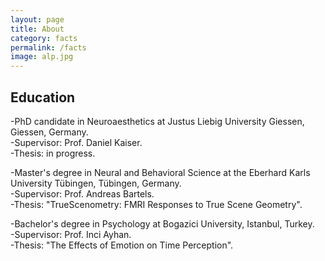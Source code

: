 ```yaml
---
layout: page
title: About
category: facts
permalink: /facts
image: alp.jpg
---
```


## Education

-PhD candidate in Neuroaesthetics at Justus Liebig University Giessen, Giessen, Germany.<br>
-Supervisor: Prof. Daniel Kaiser. <br>
-Thesis: in progress.

-Master's degree in Neural and Behavioral Science at the Eberhard Karls University Tübingen, Tübingen, Germany.<br>
-Supervisor: Prof. Andreas Bartels.<br>
-Thesis: "TrueScenometry: FMRI Responses to True Scene Geometry".

-Bachelor's degree in Psychology at Bogazici University, Istanbul, Turkey.<br>
-Supervisor: Prof. Inci Ayhan.<br>
-Thesis: "The Effects of Emotion on Time Perception".
